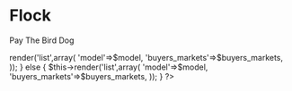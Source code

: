 # Flock
Pay The Bird Dog

<?php

/* 
*Files: Pay The Bird Dog Fistfuls of Cash
*
*Flock Pricing from NYC
*
*Ubuntu Errors: is Disk Space
*MySql - Put The Model in the Controller: is a SELECT statement
*PHP
*HTML: Architecture is MVC
*JavaScript
*CSS
*/

echo "Match the Urly Bird with Birds of a Feather using the Urly Bird Grade";

//Facebook
if($OKBird)
{
$this->render('list',array(
			'model'=>$model,
			'buyers_markets'=>$buyers_markets,
		));
} else {
$this->render('list',array(
			'model'=>$model,
			'buyers_markets'=>$buyers_markets,
		));

}

?>
